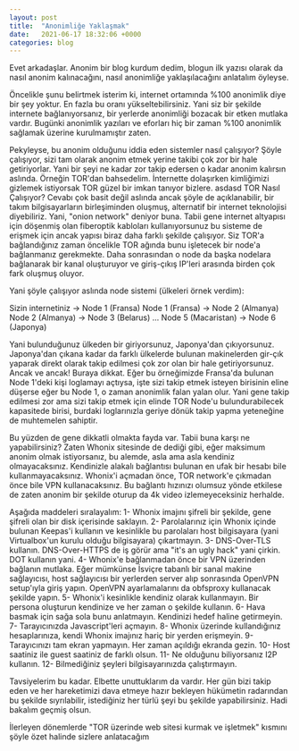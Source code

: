 ```yaml
---
layout: post
title:  "Anonimliğe Yaklaşmak"
date:   2021-06-17 18:32:06 +0000
categories: blog
---
```


Evet arkadaşlar. Anonim bir blog kurdum dedim, blogun ilk yazısı olarak da nasıl anonim kalınacağını, nasıl anonimliğe yaklaşılacağını anlatalım öyleyse.

Öncelikle şunu belirtmek isterim ki, internet ortamında %100 anonimlik diye bir şey yoktur. En fazla bu oranı yükseltebilirsiniz. Yani siz bir şekilde internete bağlanıyorsanız, bir yerlerde anonimliği bozacak bir etken mutlaka vardır.
Bugünki anonimlik yazıları ve eforları hiç bir zaman %100 anonimlik sağlamak üzerine kurulmamıştır zaten.

Pekyleyse, bu anonim olduğunu iddia eden sistemler nasıl çalışıyor?
Şöyle çalışıyor, sizi tam olarak anonim etmek yerine takibi çok zor bir hale getiriyorlar. Yani bir şeyi ne kadar zor takip edersen o kadar anonim kalırsın aslında. Örneğin TOR'dan bahsedelim. İnternette dolaşırken kimliğimizi gizlemek istiyorsak TOR güzel bir imkan tanıyor bizlere.
asdasd
TOR Nasıl Çalışıyor?
Cevabı çok basit değil aslında ancak şöyle de açıklanabilir, bir takım bilgisayarların birleşiminden oluşmuş, alternatif bir internet teknolojisi diyebiliriz. Yani, "onion network" deniyor buna. Tabii gene internet altyapısı için döşenmiş olan fiberoptik kabloları kullanıyorsunuz bu sisteme de erişmek için ancak yapısı biraz daha farklı şekilde çalışıyor.
Siz TOR'a bağlandığınız zaman öncelikle TOR ağında bunu işletecek bir node'a bağlanmanız gerekmekte. Daha sonrasından o node da başka nodelara bağlanarak bir kanal oluşturuyor ve giriş-çıkış IP'leri arasında birden çok fark oluşmuş oluyor.


Yani şöyle çalışıyor aslında node sistemi (ülkeleri örnek verdim):

Sizin internetiniz -> Node 1 (Fransa)
Node 1 (Fransa) -> Node 2 (Almanya)
Node 2 (Almanya) -> Node 3 (Belarus)
...
Node 5 (Macaristan) -> Node 6 (Japonya)

Yani bulunduğunuz ülkeden bir giriyorsunuz, Japonya'dan çıkıyorsunuz. Japonya'dan çıkana kadar da farklı ülkelerde bulunan makinelerden gir-çık yaparak direkt olarak takip edilmesi çok zor olan bir hale getiriyorsunuz.
Ancak ve ancak! Buraya dikkat. Eğer bu örneğimizde Fransa'da bulunan Node 1'deki kişi loglamayı açtıysa, işte sizi takip etmek isteyen birisinin eline düşerse eğer bu Node 1, o zaman anonimlik falan yalan olur. Yani gene takip edilmesi zor ama sizi takip etmek için elinde TOR Node'u bulundurabilecek kapasitede birisi, burdaki loglarınızla geriye dönük takip yapma yeteneğine de muhtemelen sahiptir.

Bu yüzden de gene dikkatli olmakta fayda var. Tabii buna karşı ne yapabilirsiniz? Zaten Whonix sitesinde de dediği gibi, eğer maksimum anonim olmak istiyorsanız, bu alemde, asla ama asla kendiniz olmayacaksınız.
Kendinizle alakalı bağlantısı bulunan en ufak bir hesabı bile kullanmayacaksınız. Whonix'i açmadan önce, TOR network'e çıkmadan önce bile VPN kullanacaksınız. Bu bağlantı hızınızı olumsuz yönde etkilese de zaten anonim bir şekilde oturup da 4k video izlemeyeceksiniz herhalde.

Aşağıda maddeleri sıralayalım:
1- Whonix imajını şifreli bir şekilde, gene şifreli olan bir disk içerisinde saklayın.
2- Parolalarınız için Whonix içinde bulunan Keepas'i kullanın ve kesinlikle bu parolaları host bilgisayara (yani Virtualbox'un kurulu olduğu bilgisayara) çıkartmayın.
3- DNS-Over-TLS kullanın. DNS-Over-HTTPS de iş görür ama "it's an ugly hack" yani çirkin. DOT kullanın yani.
4- Whonix'e bağlanmadan önce bir VPN üzerinden bağlanın mutlaka. Eğer mümkünse İsviçre tabanlı bir sanal makine sağlayıcısı, host sağlayıcısı bir yerlerden server alıp sonrasında OpenVPN setup'ıyla giriş yapın. OpenVPN ayarlamalarını da obfsproxy kullanacak şekilde yapın.
5- Whonix'i kesinlikle kendiniz olarak kullanmayın. Bir persona oluşturun kendinize ve her zaman o şekilde kullanın.
6- Hava basmak için sağa sola bunu anlatmayın. Kendinizi hedef haline getirmeyin.
7- Tarayıcınızda Javascript'leri açmayın.
8- Whonix üzerinde kullandığınız hesaplarınıza, kendi Whonix imajınız hariç bir yerden erişmeyin.
9- Tarayıcınızı tam ekran yapmayın. Her zaman açıldığı ekranda gezin.
10- Host saatiniz ile guest saatiniz de farklı olsun.
11- Ne olduğunu biliyorsanız I2P kullanın.
12- Bilmediğiniz şeyleri bilgisayarınızda çalıştırmayın.

Tavsiyelerim bu kadar. Elbette unuttuklarım da vardır. Her gün bizi takip eden ve her hareketimizi dava etmeye hazır bekleyen hükümetin radarından bu şekilde sıyrılabilir, istediğiniz her türlü şeyi bu şekilde yapabilirsiniz. Hadi bakalım geçmiş olsun.

İlerleyen dönemlerde "TOR üzerinde web sitesi kurmak ve işletmek" kısmını şöyle özet halinde sizlere anlatacağım
